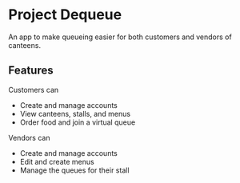# Project Dequeue

An app to make queueing easier for both customers and vendors of canteens.

## Features

Customers can
* Create and manage accounts
* View canteens, stalls, and menus
* Order food and join a virtual queue

Vendors can
* Create and manage accounts
* Edit and create menus
* Manage the queues for their stall
